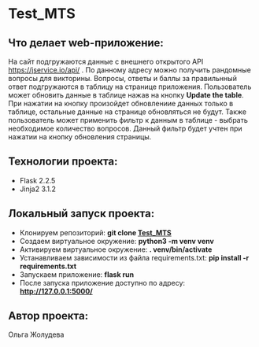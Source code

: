 # Test_MTS

## Что делает web-приложение:


На сайт подгружаются данные с внешнего открытого API https://jservice.io/api/ . По данному адресу можно получить рандомные вопросы для викторины. Вопросы, ответы и баллы за правильнный ответ подгружаются в таблицу на странице приложения. Пользователь может обновить данные в таблице нажав на кнопку **Update the table**. При нажатии на кнопку произойдет обновлениие данных только в таблице, остальные данные на странице обновляться не будут. Также пользователь может применить фильтр к данным в таблице - выбрать необходимое количество вопросов. Данный фильтр будет учтен при нажатии на кнопку обновления страницы.

## Технологии проекта:

- Flask 2.2.5
- Jinja2 3.1.2

## Локальный запуск проекта:

- Клонируем репозиторий: **git clone [Test_MTS](https://github.com/Olga-Zholudeva/Test_MTS.git)**
- Cоздаем виртуальное окружение: **python3 -m venv venv**
- Активируем виртуальное окружение: **. venv/bin/activate**
- Устанавливаем зависимости из файла requirements.txt: **pip install -r requirements.txt**
- Запускаем приложение: **flask run**
- После запуска приложение доступно по адресу: **http://127.0.0.1:5000/**


## Автор проекта:   
Ольга Жолудева

